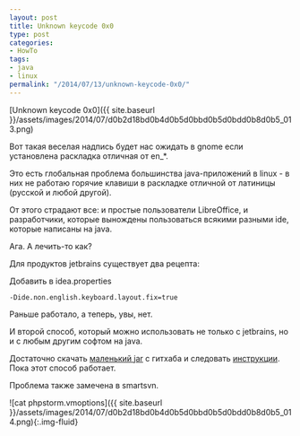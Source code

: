 ```yaml
---
layout: post
title: Unknown keycode 0x0
type: post
categories:
- HowTo
tags:
- java
- linux
permalink: "/2014/07/13/unknown-keycode-0x0/"
---
```

[Unknown keycode 0x0]({{ site.baseurl }}/assets/images/2014/07/d0b2d18bd0b4d0b5d0bbd0b5d0bdd0b8d0b5_013.png)

Вот такая веселая надпись будет нас ожидать в gnome если установлена раскладка отличная от en_*.

Это есть глобальная проблема большинства java-приложений в linux - в них не работаю горячие клавиши в раскладке отличной от латиницы (русской и любой другой).

От этого страдают все: и простые пользователи LibreOffice, и разработчики, которые вынождены пользоваться всякими разными ide, которые написаны на java.

Ага. А лечить-то как?

Для продуктов jetbrains существует два рецепта:

Добавить в idea.properties

```
-Dide.non.english.keyboard.layout.fix=true
```

Раньше работало, а теперь, увы, нет.

И второй способ, который можно использовать не только с jetbrains, но и с любым другим софтом на java.

Достаточно скачать [маленький jar](https://github.com/zheludkovm/LinuxJavaFixes "zheludkovm/LinuxJavaFixes") с гитхаба и следовать [инструкции](https://github.com/zheludkovm/LinuxJavaFixes/blob/master/README.md "zheludkovm/LinuxJavaFixes - readme"). Пока этот способ работает.

Проблема также замечена в smartsvn.

![cat phpstorm.vmoptions]({{ site.baseurl }}/assets/images/2014/07/d0b2d18bd0b4d0b5d0bbd0b5d0bdd0b8d0b5_014.png){:.img-fluid}


